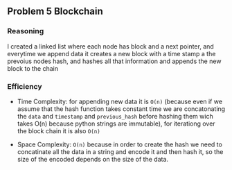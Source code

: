 ## Problem 5 Blockchain

### Reasoning

I created a linked list where each node has block and a next pointer, and everytime we append data it creates a new block with a time stamp a the prevoius nodes hash, and hashes all that information and appends the new block to the chain

### Efficiency

- Time Complexity: for appending new data it is `O(n)` (because even if we assume that the hash function takes constant time we are concatonating the `data` and `timestamp` and `previous_hash` before hashing them wich takes O(n) because python strings are immutable), for iterationg over the block chain it is also `O(n)`

- Space Complexity: `O(n)` because in order to create the hash we need to concatinate all the data in a string and encode it and then hash it, so the size of the encoded depends on the size of the data.
